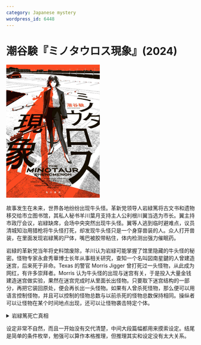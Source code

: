 ```yaml
---
category: Japanese mystery
wordpress_id: 6448
---
```


# 潮谷験『ミノタウロス現象』(2024)

<img src=images/2024_cover.jpg width=250/>

故事发生在未来，世界各地纷纷出现牛头怪。革新党领导人岩緑篤将古文书和遗物移交给市立图书馆，其私人秘书羊川葉月支持主人公利根川翼当选为市长。翼主持市政厅会议，岩緑缺席，会场中央突然出现牛头怪。翼等人逃到临时避难点，议员清城知治用猎枪将牛头怪打死，却发现牛头怪只是一个身穿兽装的人。众人打开兽装，在里面发现岩緑篤的尸体，嘴巴被胶带粘住，体内检测出强力催眠药。

岩緑的革新党当年将史料馆废除，羊川认为岩緑可能掌握了馆里隐藏的牛头怪的秘密。怪物专家永倉秀華博士长年从事相关研究，查知一个名叫図南星鍵的人曾建造迷宫，后来死于非命。Texas 的警官 Morris Jigger 曾打死过一头怪物，从此成为网红，有许多崇拜者。Morris 认为牛头怪的出现与迷宫有关，于是投入大量金钱建造迷宫做实验，果然在迷宫完成时从里面长出怪物。只要取下迷宫结构的一部分，再把它装回原处，便会再长出一头怪物。如果有人曾杀死怪物，那么便可以用语言控制怪物，并且可以控制的怪物总数与以前杀死的怪物总数保持相同。操纵者可以让怪物在某个时间地点出现，还可以让怪物袭击特定个体。

<details><summary>岩緑篤死亡真相</summary>
一开始出现的牛头怪是真正的怪物，凶手没有让牛头怪直接杀死岩緑，而是将岩緑藏在兽装里被清城开枪打死，是因为清城的座位就在岩緑的旁边，如果岩緑遭到袭击，清城可以对怪物下令禁止袭击。凶手满足以下条件：

* 很早就从図南星鍵的遗留资料掌握了怪物的相关知识。
* 能说服岩緑喝下安眠药。
* 知道清城可以命令怪物。
* 能够取得兽装。

凶手是羊川。
</details>

设定非常不自然，而且一开始没有交代清楚，中间大段篇幅都用来摸索设定。结尾是简单的条件枚举，勉强可以算作本格推理，但推理其实和设定没有太大关系。